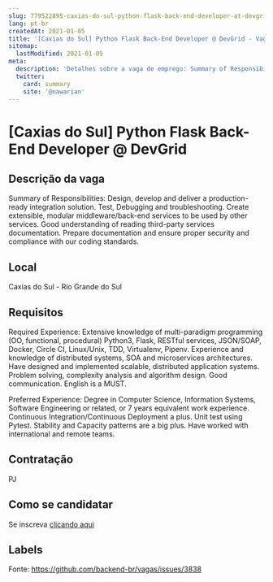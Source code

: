 ```yaml
---
slug: 779522895-caxias-do-sul-python-flask-back-end-developer-at-devgrid
lang: pt-br
createdAt: 2021-01-05
title: '[Caxias do Sul] Python Flask Back-End Developer @ DevGrid - Vaga de Emprego'
sitemap:
  lastModified: 2021-01-05
meta:
  description: 'Detalhes sobre a vaga de emprego: Summary of Responsibilities: Design, develop and deliver a production-ready integration solution. Test, Debugging and troubleshooting. Create extensible, modular middleware/back-end services to be used by other services. Good understanding of reading third-party services documentation. Prepare documentation and ensure proper security and compliance with our coding standards.'
  twitter:
    card: summary
    site: '@nawarian'
---
```


# [Caxias do Sul] Python Flask Back-End Developer @ DevGrid

## Descrição da vaga

Summary of Responsibilities: 
Design, develop and deliver a production-ready integration solution.
Test, Debugging and troubleshooting.
Create extensible, modular middleware/back-end services to be used by other services.
Good understanding of reading third-party services documentation.
Prepare documentation and ensure proper security and compliance with our coding standards.

## Local

Caxias do Sul - Rio Grande do Sul

## Requisitos

Required Experience:
Extensive knowledge of multi-paradigm programming (OO, functional, procedural)
Python3, Flask, RESTful services, JSON/SOAP, Docker, Circle CI, Linux/Unix, TDD, Virtualenv, Pipenv.
Experience and knowledge of distributed systems, SOA and microservices architectures.
Have designed and implemented scalable, distributed application systems.
Problem solving, complexity analysis and algorithm design.
Good communication. English is a MUST. 

Preferred Experience:
Degree in Computer Science, Information Systems, Software Engineering or related, or 7 years equivalent work experience.
Continuous Integration/Continuous Deployment a plus.
Unit test using Pytest.
Stability and Capacity patterns are a big plus.
Have worked with international and remote teams.

## Contratação

PJ

## Como se candidatar

Se inscreva [clicando aqui](https://www.pyjobs.com.br/job/1925)

## Labels



Fonte: https://github.com/backend-br/vagas/issues/3838